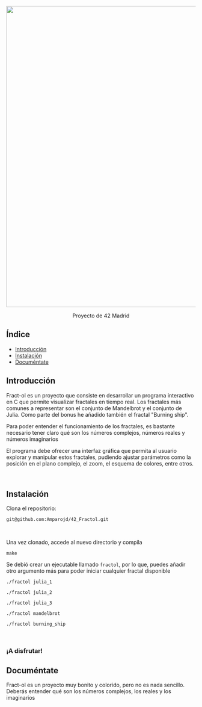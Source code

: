 <!DOCTYPE html>
<html lang="es">
<head>
    <meta charset="UTF-8">
    <meta name="viewport" content="width=device-width, initial-scale=1.0">
</head>
<body>
    <div class="container">
        <p align = "center">
         <img src=./fractal_gif.gif width="800"/></p>
        <p align = "center">Proyecto de 42 Madrid</p>
        <h2>Índice</h2>
            <ul>
                <li><a href="#intro">Introducción</a></li>
                <li><a href="#instalacion">Instalación</a></li>
                <li><a href="#tester">Documéntate</a></li>
                <!-- Agrega más enlaces a otras secciones si es necesario -->
            </ul>
        <h2 id="intro">Introducción</h2>
        <p>Fract-ol es un proyecto que consiste en desarrollar un programa interactivo en C que permite visualizar fractales en tiempo real. Los fractales más comunes a representar son el conjunto de Mandelbrot y el conjunto de Julia. Como parte del bonus he añadido también el fractal "Burning ship". </p>
        <p>Para poder entender el funcionamiento de los fractales, es bastante necesario tener claro qué son los números complejos, números reales y números imaginarios</p>
    <p>El programa debe ofrecer una interfaz gráfica que permita al usuario explorar y manipular estos fractales, pudiendo ajustar parámetros como la posición en el plano complejo, el zoom, el esquema de colores, entre otros.</p>
        <br>
        <h2 id="instalacion">Instalación</h2>
        <p>Clona el repositorio:</p>
        <pre><code>git@github.com:Amparojd/42_Fractol.git</code></pre>
        <br>
        <p>Una vez clonado, accede al nuevo directorio y compila</p>
        <pre><code>make</code></pre>
        <p>Se debió crear un ejecutable llamado <code>fractol</code>, por lo que, puedes añadir otro argumento más para poder iniciar cualquier fractal disponible</p>
        <pre><code>./fractol julia_1</code></pre>
        <pre><code>./fractol julia_2</code></pre>
        <pre><code>./fractol julia_3</code></pre>
        <pre><code>./fractol mandelbrot</code></pre>
        <pre><code>./fractol burning_ship</code></pre>
        <br>
        <h3>¡A disfrutar!</h3>
        <h2 id="testet">Documéntate</h2>
        <p>Fract-ol es un proyecto muy bonito y colorido, pero no es nada sencillo. Deberás entender qué son los números complejos, los reales y los imaginarios</p>
 </div>
</body>
</html>

